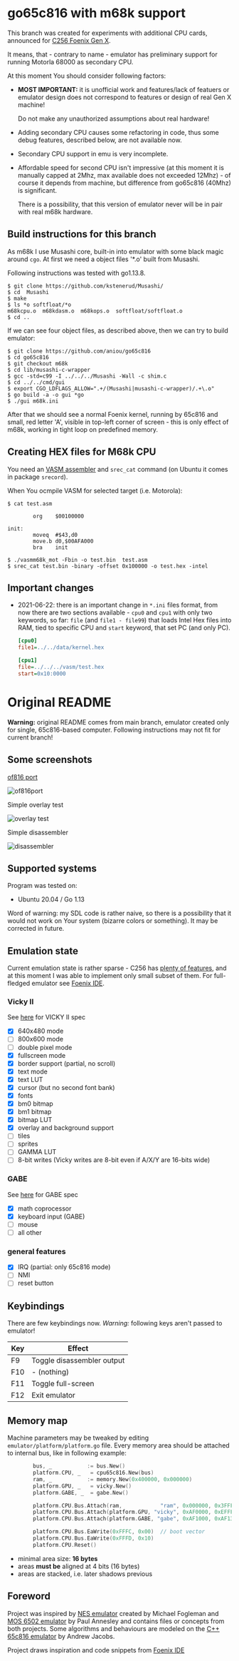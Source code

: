 # go65c816 with m68k support

This branch was created for experiments with additional CPU cards,
announced for [C256 Foenix Gen X](https://c256foenix.com/). 

It means, that - contrary to name - emulator has preliminary support
for running Motorla 68000 as secondary CPU.

At this moment You should consider following factors:

* **MOST IMPORTANT:** it is unofficial work and features/lack 
  of featuers or emulator design does not correspond to features 
  or design of real Gen X machine! 

  Do not make any unauthorized assumptions about real hardware!

* Adding secondary CPU causes some refactoring in code, thus
  some debug features, described below, are not available now.

* Secondary CPU support in emu is very incomplete.

* Affordable speed for second CPU isn't impressive (at this moment
  it is manually capped at 2Mhz, max available does not exceeded
  12Mhz) - of course it depends from machine, but difference from
  go65c816 (40Mhz) is significant. 

  There is a possibility, that this version of emulator never will
  be in pair with real m68k hardware.


## Build instructions for this branch

As m68k I use Musashi core, built-in into emulator with some black
magic around ``cgo``. At first we need a object files '*.o' built
from Musashi.

Following instructions was tested with go1.13.8.

```
$ git clone https://github.com/kstenerud/Musashi/
$ cd  Musashi
$ make
$ ls *o softfloat/*o
m68kcpu.o  m68kdasm.o  m68kops.o  softfloat/softfloat.o
$ cd ..
```

If we can see four object files, as described above, then we can
try to build emulator:

```
$ git clone https://github.com/aniou/go65c816
$ cd go65c816
$ git checkout m68k
$ cd lib/musashi-c-wrapper
$ gcc -std=c99 -I ../../../Musashi -Wall -c shim.c
$ cd ../../cmd/gui
$ export CGO_LDFLAGS_ALLOW=".+/(Musashi|musashi-c-wrapper)/.+\.o"
$ go build -a -o gui *go
$ ./gui m68k.ini
```

After that we should see a normal Foenix kernel, running by 65c816
and small, red letter 'A', visible in top-left corner of screen -
this is only effect of m68k, working in tight loop on predefined
memory.

## Creating HEX files for M68k CPU

You need an [VASM assembler](http://sun.hasenbraten.de/vasm/) and
``srec_cat`` command (on Ubuntu it comes in package ``srecord``).

When You ocmpile VASM for selected target (i.e. Motorola):

```
$ cat test.asm

        org    $00100000

init:
        moveq  #$43,d0
        move.b d0,$00AFA000
        bra    init

$ ./vasmm68k_mot -Fbin -o test.bin  test.asm
$ srec_cat test.bin -binary -offset 0x100000 -o test.hex -intel
```

## Important changes

* 2021-06-22: there is an important change in ``*.ini`` files format,
  from now there are two sections available - ``cpu0`` and ``cpu1``
  with only two keywords, so far: ``file`` (and ``file1 - file99``)
  that loads Intel Hex files into RAM, tied to specific CPU  and 
  ``start`` keyword, that set PC (and only PC).

  ```ini
  [cpu0]
  file1=../../data/kernel.hex

  [cpu1]
  file=../../../vasm/test.hex
  start=0x10:0000
  ```

# Original README

**Warning:** original README comes from main branch, emulator created
only for single, 65c816-based computer. Following instructions may not
fit for current branch!

## Some screenshots

[of816 port](https://github.com/aniou/of816/tree/C256/platforms/C256)

![of816port](images/of816.png)

Simple overlay test

![overlay test](images/graph5bm0.png)

Simple disassembler

![disassembler](images/disasm.png)

## Supported systems

Program was tested on:

* Ubuntu 20.04 / Go 1.13
 
Word of warning: my SDL code is rather naive, so there is a possibility that
it would not work on Your system (bizarre colors or something). It may be
corrected in future.

## Emulation state

Current emulation state is rather sparse - C256 has 
[plenty of features](https://wiki.c256foenix.com/index.php?title=Main_Page),
and at this moment I was able to implement only small subset of them. For
full-fledged emulator see [Foenix IDE](https://github.com/Trinity-11/FoenixIDE).

### Vicky II

See [here](https://wiki.c256foenix.com/index.php?title=VICKY_II) for VICKY II spec

- [x] 640x480 mode
- [ ] 800x600 mode
- [ ] double pixel mode
- [x] fullscreen mode
- [x] border support (partial, no scroll)
- [x] text mode 
- [x] text LUT
- [x] cursor (but no second font bank)
- [x] fonts
- [x] bm0 bitmap
- [x] bm1 bitmap
- [x] bitmap LUT
- [x] overlay and background support
- [ ] tiles
- [ ] sprites
- [ ] GAMMA LUT
- [ ] 8-bit writes (Vicky writes are 8-bit even if A/X/Y are 16-bits wide)

### GABE

See [here](https://wiki.c256foenix.com/index.php?title=GABE) for GABE spec

- [x] math coprocessor
- [x] keyboard input (GABE)
- [ ] mouse
- [ ] all other

### general features

- [x] IRQ (partial: only 65c816 mode)
- [ ] NMI
- [ ] reset button

## Keybindings

There are few keybindings now. 
*Warning:* following keys aren't passed to emulator!

|Key     |Effect
---------|---------------------------
F9       |Toggle disassembler output
F10      |- (nothing)
F11      |Toggle full-screen
F12      |Exit emulator

## Memory map

Machine parameters may be tweaked by editing `emulator/platform/platform.go` file. Every memory area should be attached to internal bus, like in following example:

```go
        bus, _           := bus.New()
        platform.CPU, _   = cpu65c816.New(bus)
        ram, _           := memory.New(0x400000, 0x000000)
        platform.GPU, _   = vicky.New()
        platform.GABE, _  = gabe.New()

        platform.CPU.Bus.Attach(ram,            "ram", 0x000000, 0x3FFFFF)
        platform.CPU.Bus.Attach(platform.GPU, "vicky", 0xAF0000, 0xEFFFFF)
        platform.CPU.Bus.Attach(platform.GABE, "gabe", 0xAF1000, 0xAF13FF)

        platform.CPU.Bus.EaWrite(0xFFFC, 0x00)  // boot vector
        platform.CPU.Bus.EaWrite(0xFFFD, 0x10)
        platform.CPU.Reset()

```

 * minimal area size: **16 bytes**
 * areas **must be** aligned at 4 bits (16 bytes)
 * areas are stacked, i.e. later shadows previous 

## Foreword

Project was inspired by [NES emulator](https://github.com/fogleman/nes) created by Michael Fogleman and [MOS 6502 emulator](https://github.com/pda/go6502) by Paul Annesley and contains files or concepts from both projects. Some algorithms and behaviours are modeled on the [C++ 65c816 emulator](https://github.com/andrew-jacobs/emu816) by Andrew Jacobs.

Project draws inspiration and code snippets from [Foenix IDE](https://github.com/Trinity-11/FoenixIDE)

